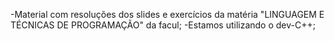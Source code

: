 -Material com resoluções dos slides e exercícios da matéria "LINGUAGEM E TÉCNICAS DE PROGRAMAÇÃO" da facul;
-Estamos utilizando o dev-C++;